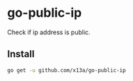 # go-public-ip

Check if ip address is public.

## Install

```sh
go get -u github.com/x13a/go-public-ip
```
